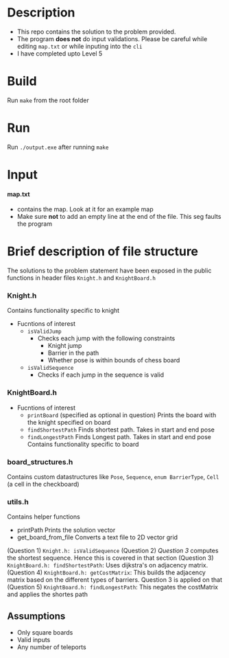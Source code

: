
# Description
* This repo contains the solution to the problem provided. 
* The program **does not** do input validations. Please be careful while editing `map.txt` or while inputing into the `cli`
* I have completed upto Level 5

# Build 
Run `make` from the root folder
# Run
Run `./output.exe` after running `make`
# Input
#### map.txt
*  contains the map. Look at it for an example map
*  Make sure **not** to add an empty line at the end of the file. This seg faults the program

# Brief description of file structure
The solutions to the problem statement  have been exposed in the public functions in header files `Knight.h` and `KnightBoard.h`
### Knight.h
Contains functionality specific to knight
* Fucntions of interest
    * `isValidJump`
        * Checks each jump with the following constraints
            *   Knight jump 
            *   Barrier in the path
            *   Whether pose is within bounds of chess board
    * `isValidSequence`
        * Checks if each jump in the sequence is valid 
### KnightBoard.h
* Fucntions of interest
    * `printBoard` (specified as optional in question)
         Prints the board with the knight specified on board
    * `findShortestPath`
        Finds shortest path. Takes in start and end pose 
    * `findLongestPath`
        Finds Longest path. Takes in start and end pose         
Contains functionality specific to board

### board_structures.h
Contains custom datastructures like `Pose`, `Sequence`, `enum BarrierType`, `Cell` (a cell in the checkboard)

### utils.h
Contains helper functions
* printPath
Prints the solution vector
* get_board_from_file
Converts a text file to 2D vector grid


(Question 1) `Knight.h: isValidSequence`
(Question 2) *Question 3* computes the shortest sequence. Hence this is covered in that section
(Question 3) `KnightBoard.h: findShortestPath`:  Uses dijkstra's on adjacency matrix.
(Question 4) `KnightBoard.h: getCostMatrix`: This builds the adjacency matrix based on the different types of barriers. Question 3 is applied on that
(Question 5) `KnightBoard.h: findLongestPath`: This negates the costMatrix and applies the shortes path

## Assumptions
* Only square boards
* Valid inputs
* Any number of teleports